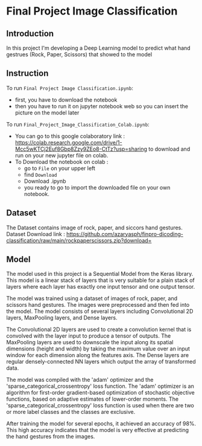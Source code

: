 # Final Project Image Classification

## Introduction
In this project I'm developing a Deep Learning model to predict what hand gestrues (Rock, Paper, Scissors) that showed to the model


## Instruction
To run `Final Project Image Classification.ipynb`: <br>
- first, you have to download the notebook
- then you have to run it on jupyter notebook web so you can insert the picture on the model later

To run `Final_Project_Image_Classification_Colab.ipynb`:
- You can go to this google colaboratory link : https://colab.research.google.com/drive/1-Mcc5wKTCj2Euf8Gbp8Zzy9ZEo8-CtTz?usp=sharing
to download and run on your new jupyter file on colab.
- To Download the notebook on colab :<br> 
    * go to `File` on your upper left 
    * find `Download`
    * Download .ipynb
    * you ready to go to import the downloaded file on your own notebook.

## Dataset
The Dataset contains image of rock, paper, and siccors hand gestures.
Dataset Download link : https://github.com/azaryasph/finpro-dicoding-classification/raw/main/rockpaperscissors.zip?download=

## Model

The model used in this project is a Sequential Model from the Keras library. This model is a linear stack of layers that is very suitable for a plain stack of layers where each layer has exactly one input tensor and one output tensor.

The model was trained using a dataset of images of rock, paper, and scissors hand gestures. The images were preprocessed and then fed into the model. The model consists of several layers including Convolutional 2D layers, MaxPooling layers, and Dense layers.

The Convolutional 2D layers are used to create a convolution kernel that is convolved with the layer input to produce a tensor of outputs. The MaxPooling layers are used to downscale the input along its spatial dimensions (height and width) by taking the maximum value over an input window for each dimension along the features axis. The Dense layers are regular densely-connected NN layers which output the array of transformed data.

The model was compiled with the 'adam' optimizer and the 'sparse_categorical_crossentropy' loss function. The 'adam' optimizer is an algorithm for first-order gradient-based optimization of stochastic objective functions, based on adaptive estimates of lower-order moments. The 'sparse_categorical_crossentropy' loss function is used when there are two or more label classes and the classes are exclusive.

After training the model for several epochs, it achieved an accuracy of 98%. This high accuracy indicates that the model is very effective at predicting the hand gestures from the images.